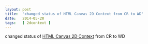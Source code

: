 ```yaml
---
layout: post
title:  "changed status of HTML Canvas 2D Context from CR to WD"
date:   2014-05-20
tags:   [ 2dcontext ]
---
```


changed status of [HTML Canvas 2D Context](/spec/2dcontext) from CR to WD

